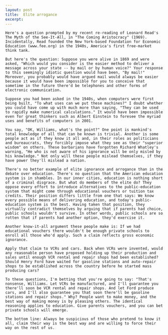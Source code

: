 ```yaml
---
layout: post
title:  Elite arrogance
excerpt:
---
```












	Here's a question prompted by my recent re-reading of Leonard Read's The Myth of the See-It-All, in "The Coming Aristocracy" (1969). Incidentally, Read founded the New York-based Foundation for Economic Education (www.fee.org) in the 1940s, America's first free-market think tank.

	But here's the question: Suppose you were alive in 1869 and were asked, "Which would you consider is the easier method to deliver a message across your state -- by mail or by human voice?" Your response to this seemingly idiotic question would have been, "By mail!" Moreover, you probably would have argued mail would always be easier because it would have been impossible for you to conceive that sometime in the future there'd be telephones and other forms of electronic communication.

	Suppose you had been asked in the 1940s, when computers were first being built, "To what uses can we put these machines?" I doubt whether you could have come up with much more than saying, "They can be used to rapidly make numerical calculations." It would have been impossible even for great thinkers such as Albert Einstein to foresee the myriad uses and benefits of computers in 2001.

	You say, "OK, Williams, what's the point?" One point is mankind's total knowledge of all that can be known is trivial. Another is some people act as if they know it all and, in their roles as politicians and bureaucrats, they forcibly impose what they see as their "superior wisdom" on others. These barbarians have forgotten Richard Whatley's warning, "He who is not aware of his ignorance will be only misled by his knowledge." Not only will these people mislead themselves, if they have power they'll mislead a nation.

	There's no better example of elite ignorance and arrogance than in the debate over education. There's no question that the American education system is in shambles. In our inner cities, education is nothing short of a criminal disgrace. But what do members of the elite do? They oppose every effort to introduce alternatives to the public-education system that might come through educational vouchers or tuition tax credits. Their position differs little from one that says: We know every possible means of delivering education, and today's public-education system is the best. Having taken that position, they virtually contradict themselves by arguing that if parents had choice, public schools wouldn't survive. In other words, public schools are so rotten that if parents had another option, they'd exercise it.

	Another know-it-all argument these people make is: If we had educational vouchers there wouldn't be enough private schools to enroll all those who'd apply. Such a claim reflects gross economic ignorance.

	Apply that claim to VCRs and cars. Back when VCRs were invented, would any reasonable person have proposed holding up their production and sales until enough VCR rental and repair shops had been established? Should Henry Ford have waited for gasoline stations and auto-repair shops to be established across the country before he started mass producing cars?

	To these questions, I'm betting that you're going to say: "That's nonsense, Williams. Let VCRs be manufactured, and I'll guarantee you there'll soon be VCR rental and repair shops. And let Ford produce cars, and I'll also guarantee you that soon there'll be gasoline stations and repair shops." Why? People want to make money, and the best way of making money is by pleasing others. The identical reasoning applies to education. Give parents vouchers, and you can bet private schools will emerge.

	The bottom line: Always be suspicious of those who pretend to know it all, claim their way is the best way and are willing to force their way on the rest of us.


